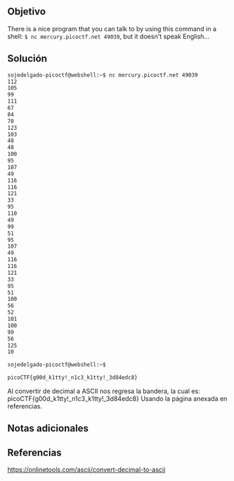 ## Objetivo
There is a nice program that you can talk to by using this command in a shell: `$ nc mercury.picoctf.net 49039`, but it doesn't speak English...
## Solución

```bash
sojedelgado-picoctf@webshell:~$ nc mercury.picoctf.net 49039
112 
105 
99 
111 
67 
84 
70 
123 
103 
48 
48 
100 
95 
107 
49 
116 
116 
121 
33 
95 
110 
49 
99 
51 
95 
107 
49 
116 
116 
121 
33 
95 
51 
100 
56 
52 
101 
100 
99 
56 
125 
10 

sojedelgado-picoctf@webshell:~$ 

picoCTF{g00d_k1tty!_n1c3_k1tty!_3d84edc8}
```

Al convertir de decimal a ASCII nos regresa la bandera, la cual es:
picoCTF{g00d_k1tty!_n1c3_k1tty!_3d84edc8}
Usando la página anexada en referencias.

## Notas adicionales

## Referencias
https://onlinetools.com/ascii/convert-decimal-to-ascii